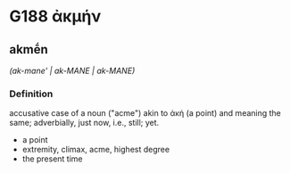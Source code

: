 # G188 ἀκμήν

## akmḗn

_(ak-mane' | ak-MANE | ak-MANE)_

### Definition

accusative case of a noun ("acme") akin to ἀκή (a point) and meaning the same; adverbially, just now, i.e., still; yet.

- a point
- extremity, climax, acme, highest degree
- the present time

